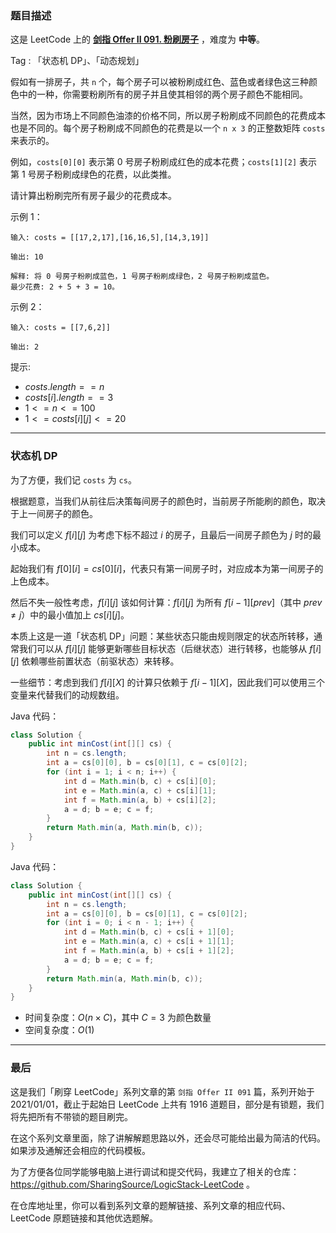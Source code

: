 ### 题目描述

这是 LeetCode 上的 **[剑指 Offer II 091. 粉刷房子](https://leetcode.cn/problems/JEj789/solution/by-ac_oier-6v2v/)** ，难度为 **中等**。

Tag : 「状态机 DP」、「动态规划」



假如有一排房子，共 `n` 个，每个房子可以被粉刷成红色、蓝色或者绿色这三种颜色中的一种，你需要粉刷所有的房子并且使其相邻的两个房子颜色不能相同。

当然，因为市场上不同颜色油漆的价格不同，所以房子粉刷成不同颜色的花费成本也是不同的。每个房子粉刷成不同颜色的花费是以一个 `n x 3` 的正整数矩阵 `costs` 来表示的。

例如，`costs[0][0]` 表示第 $0$ 号房子粉刷成红色的成本花费；`costs[1][2]` 表示第 $1$ 号房子粉刷成绿色的花费，以此类推。

请计算出粉刷完所有房子最少的花费成本。

示例 1：
```
输入: costs = [[17,2,17],[16,16,5],[14,3,19]]

输出: 10

解释: 将 0 号房子粉刷成蓝色，1 号房子粉刷成绿色，2 号房子粉刷成蓝色。
最少花费: 2 + 5 + 3 = 10。
```
示例 2：
```
输入: costs = [[7,6,2]]

输出: 2
```

提示:
* $costs.length == n$
* $costs[i].length == 3$
* $1 <= n <= 100$
* $1 <= costs[i][j] <= 20$

---

### 状态机 DP

为了方便，我们记 `costs` 为 `cs`。

根据题意，当我们从前往后决策每间房子的颜色时，当前房子所能刷的颜色，取决于上一间房子的颜色。

我们可以定义 $f[i][j]$ 为考虑下标不超过 $i$ 的房子，且最后一间房子颜色为 $j$ 时的最小成本。

起始我们有 $f[0][i] = cs[0][i]$，代表只有第一间房子时，对应成本为第一间房子的上色成本。

然后不失一般性考虑，$f[i][j]$ 该如何计算：$f[i][j]$ 为所有 $f[i - 1][prev]$（其中 $prev \neq j$）中的最小值加上 $cs[i][j]$。

本质上这是一道「状态机 DP」问题：某些状态只能由规则限定的状态所转移，通常我们可以从 $f[i][j]$ 能够更新哪些目标状态（后继状态）进行转移，也能够从 $f[i][j]$ 依赖哪些前置状态（前驱状态）来转移。

一些细节：考虑到我们 $f[i][X]$ 的计算只依赖于 $f[i - 1][X]$，因此我们可以使用三个变量来代替我们的动规数组。

Java 代码：
```Java
class Solution {
    public int minCost(int[][] cs) {
        int n = cs.length;
        int a = cs[0][0], b = cs[0][1], c = cs[0][2];
        for (int i = 1; i < n; i++) {
            int d = Math.min(b, c) + cs[i][0];
            int e = Math.min(a, c) + cs[i][1];
            int f = Math.min(a, b) + cs[i][2];
            a = d; b = e; c = f;
        }
        return Math.min(a, Math.min(b, c));
    }
}
```

Java 代码：

```Java
class Solution {
    public int minCost(int[][] cs) {
        int n = cs.length;
        int a = cs[0][0], b = cs[0][1], c = cs[0][2];
        for (int i = 0; i < n - 1; i++) {
            int d = Math.min(b, c) + cs[i + 1][0];
            int e = Math.min(a, c) + cs[i + 1][1];
            int f = Math.min(a, b) + cs[i + 1][2];
            a = d; b = e; c = f;
        }
        return Math.min(a, Math.min(b, c));
    }
}
```
* 时间复杂度：$O(n \times C)$，其中 $C = 3$ 为颜色数量
* 空间复杂度：$O(1)$

---

### 最后

这是我们「刷穿 LeetCode」系列文章的第 `剑指 Offer II 091` 篇，系列开始于 2021/01/01，截止于起始日 LeetCode 上共有 1916 道题目，部分是有锁题，我们将先把所有不带锁的题目刷完。

在这个系列文章里面，除了讲解解题思路以外，还会尽可能给出最为简洁的代码。如果涉及通解还会相应的代码模板。

为了方便各位同学能够电脑上进行调试和提交代码，我建立了相关的仓库：https://github.com/SharingSource/LogicStack-LeetCode 。

在仓库地址里，你可以看到系列文章的题解链接、系列文章的相应代码、LeetCode 原题链接和其他优选题解。

